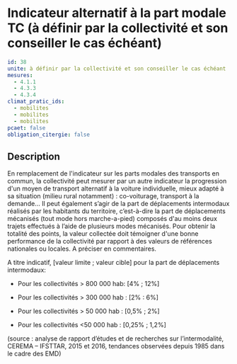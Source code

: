 # Indicateur alternatif à la part modale TC (à définir par la collectivité et son conseiller le cas échéant)
```yaml
id: 38
unite: à définir par la collectivité et son conseiller le cas échéant
mesures:
  - 4.1.1
  - 4.3.3
  - 4.3.4
climat_pratic_ids:
  - mobilites
  - mobilites
  - mobilites
pcaet: false
obligation_citergie: false
```
## Description
En remplacement de l'indicateur sur les parts modales des transports en commun, la collectivité peut mesurer par un autre indicateur la progression d'un moyen de transport alternatif à la voiture individuelle, mieux adapté à sa situation (milieu rural notamment) : co-voiturage, transport à la demande... Il peut également s’agir de la part de déplacements intermodaux réalisés par les habitants du territoire, c’est-à-dire la part de déplacements mécanisés (tout mode hors marche-a-pied)  composés d'au moins deux trajets effectués à l’aide de plusieurs modes mécanisés. Pour obtenir la totalité des points, la valeur collectée doit témoigner d'une bonne performance de la collectivité par rapport à des valeurs de références nationales ou locales. A préciser en commentaires.

A titre indicatif,  [valeur limite ; valeur cible] pour la part de déplacements intermodaux:

- Pour les collectivités > 800 000 hab: [4% ; 12%]

- Pour les collectivités > 300 000 hab :  [2% : 6%]

- Pour les collectivités > 50 000 hab : [0,5% ; 2%]

- Pour les collectivités <50 000 hab : [0,25% ; 1,2%]

(source : analyse de rapport d’études et de recherches sur l’intermodalité, CEREMA – IFSTTAR, 2015 et 2016, tendances observées depuis 1985 dans le cadre des EMD)


